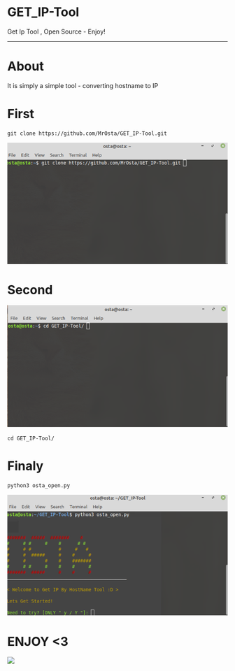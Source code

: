 # GET_IP-Tool
Get Ip Tool , Open Source -  Enjoy!










-----
# About

It is simply a simple tool - converting hostname to IP

# First

```
git clone https://github.com/MrOsta/GET_IP-Tool.git
```
<img src="https://raw.githubusercontent.com/MrOsta/GET_IP-Tool/master/Step-Photos/First.png"/>

# Second
<img src="https://github.com/MrOsta/GET_IP-Tool/blob/master/Step-Photos/Second.png"/>

```
cd GET_IP-Tool/
```


# Finaly

``` 
python3 osta_open.py

```
<img src="https://github.com/MrOsta/GET_IP-Tool/blob/master/Step-Photos/Finaly.png"/>


# ENJOY <3
<img src="https://giphy.com/gifs/heart-teamo-team-o-26BRv0ThflsHCqDrG"/>
